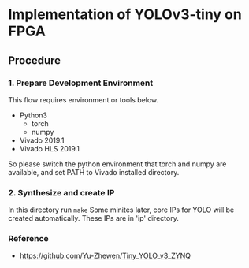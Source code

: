 # Implementation of YOLOv3-tiny on FPGA

## Procedure
### 1. Prepare Development Environment
This flow requires environment or tools below.
- Python3
  - torch
  - numpy
- Vivado 2019.1
- Vivado HLS 2019.1

So please switch the python environment that torch and numpy are available,
and set PATH to Vivado installed directory.

### 2. Synthesize and create IP
In this directory run `make`
Some minites later, core IPs for YOLO will be created automatically.
These IPs are in 'ip' directory.

### Reference
* https://github.com/Yu-Zhewen/Tiny_YOLO_v3_ZYNQ
